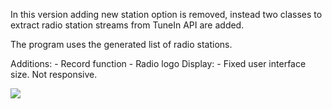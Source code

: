 In this version adding new station option is removed, instead
two classes to extract radio station streams from TuneIn API
are added. 

The program uses the generated list of radio stations.

Additions:
    - Record function
    - Radio logo
Display:
    - Fixed user interface size. Not responsive.

<img src="https://i.gyazo.com/01594c9bfd29dafdd2b2c8dbe742a9d6.png">

